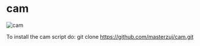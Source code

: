 # cam

![cam](https://github.com/user-attachments/assets/bd0bee57-2249-409a-a893-88aec29aadad)

To install the cam script do:
git clone https://github.com/masterzuj/cam.git
